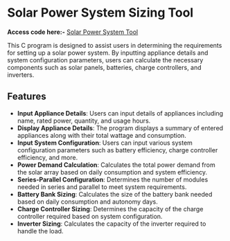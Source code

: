 # Solar Power System Sizing Tool

**Access code here:-** [Solar Power System Tool](https://onlinegdb.com/Ek5XfBd0X)

This C program is designed to assist users in determining the requirements for setting up a solar power system. 
By inputting appliance details and system configuration parameters, users can calculate the necessary components 
such as solar panels, batteries, charge controllers, and inverters.

## Features
- **Input Appliance Details**: Users can input details of appliances including name, rated power, quantity, and usage hours.
- **Display Appliance Details**: The program displays a summary of entered appliances along with their total wattage and consumption.
- **Input System Configuration**: Users can input various system configuration parameters such as battery efficiency, charge controller efficiency, and more.
- **Power Demand Calculation**: Calculates the total power demand from the solar array based on daily consumption and system efficiency.
- **Series-Parallel Configuration**: Determines the number of modules needed in series and parallel to meet system requirements.
- **Battery Bank Sizing**: Calculates the size of the battery bank needed based on daily consumption and autonomy days.
- **Charge Controller Sizing**: Determines the capacity of the charge controller required based on system configuration.
- **Inverter Sizing**: Calculates the capacity of the inverter required to handle the load.

